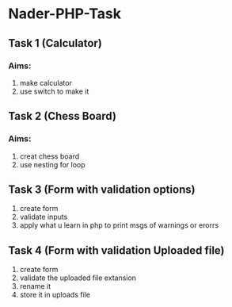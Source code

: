 # Nader-PHP-Task

## Task 1 (Calculator)

### Aims:
1. make calculator 
2. use switch to make it 

## Task 2 (Chess Board)

### Aims:
1. creat chess board
2. use nesting for loop

## Task 3 (Form with validation options)
1. create form
2. validate inputs 
3. apply what u learn in php to print msgs of warnings or erorrs


## Task 4 (Form with validation Uploaded file)
1. create form
2. validate the uploaded file extansion
3. rename it 
4. store it in uploads file
